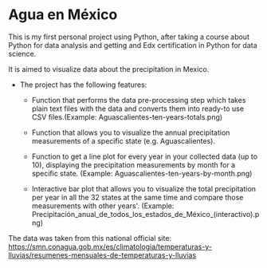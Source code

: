 # Agua en México

This is my first personal project using Python, after taking a course about Python for data analysis and getting and Edx certification in Python for data science.

It is aimed to visualize data about the precipitation in Mexico. 

- The project has the following features:
	- Function that performs the data pre-processing step which takes plain text files with the data and converts them into ready-to use CSV files.(Example: Aguascalientes-ten-years-totals.png) 
	- Function that allows you to visualize the annual precipitation measurements of a specific state (e.g. Aguascalientes).
	- Function to get a line plot for every year in your collected data (up to 10), displaying the precipitation measurements by month for a specific state. (Example: Aguascalientes-ten-years-by-month.png)

	- Interactive bar plot that allows you to visualize the total precipitation per year in all the 32 states at the same time and compare those measurements with other years'. (Example: Precipitación_anual_de_todos_los_estados_de_México_(interactivo).png)

The data was taken from this national official site: https://smn.conagua.gob.mx/es/climatologia/temperaturas-y-lluvias/resumenes-mensuales-de-temperaturas-y-lluvias    
